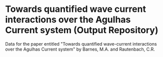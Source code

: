 # Towards quantified wave current interactions over the Agulhas Current system (Output Repository)
Data for the paper entitled "Towards quantified wave-current interactions over the Agulhas Current system" by Barnes, M.A. and Rautenbach, C.R. 

